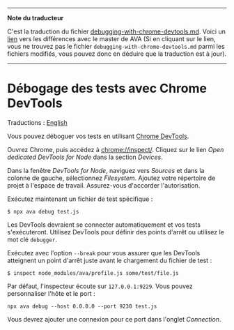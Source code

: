 ___
**Note du traducteur**

C'est la traduction du fichier [debugging-with-chrome-devtools.md](https://github.com/avajs/ava/blob/main/docs/recipes/debugging-with-chrome-devtools.md). Voici un [lien](https://github.com/avajs/ava/compare/b208d143ad852dc95aa8b44eed94ac1f404a25f4...main#diff-f5e363bb05df566efcd9000a18ff662f283a921b4f0e1bcf15e4a46560b663ff) vers les différences avec le master de AVA (Si en cliquant sur le lien, vous ne trouvez pas le fichier `debugging-with-chrome-devtools.md` parmi les fichiers modifiés, vous pouvez donc en déduire que la traduction est à jour).
___
# Débogage des tests avec Chrome DevTools

Traductions : [English](https://github.com/avajs/ava/raw/main/docs/recipes/debugging-with-chrome-devtools.md)

Vous pouvez déboguer vos tests en utilisant [Chrome DevTools](https://developers.google.com/web/tools/chrome-devtools).

Ouvrez Chrome, puis accédez à <chrome://inspect/>. Cliquez sur le lien *Open dedicated DevTools for Node* dans la section *Devices*.

Dans la fenêtre *DevTools for Node*, naviguez vers *Sources* et dans la colonne de gauche, sélectionnez *Filesystem*. Ajoutez votre répertoire de projet à l'espace de travail. Assurez-vous d'accorder l'autorisation.

Exécutez maintenant un fichier de test spécifique :

```console
$ npx ava debug test.js
```

Les DevTools devraient se connecter automatiquement et vos tests s'exécuteront. Utilisez DevTools pour définir des points d'arrêt ou utilisez le mot clé `debugger`.

Exécutez avec l'option `--break` pour vous assurer que les DevTools atteignent un point d'arrêt juste avant le chargement du fichier de test :

```console
$ inspect node_modules/ava/profile.js some/test/file.js
```

Par défaut, l'inspecteur écoute sur `127.0.0.1:9229`. Vous pouvez personnaliser l'hôte et le port :

```console
npx ava debug --host 0.0.0.0 --port 9230 test.js
```

Vous devrez ajouter une connexion pour ce port dans l'onglet *Connection*.
